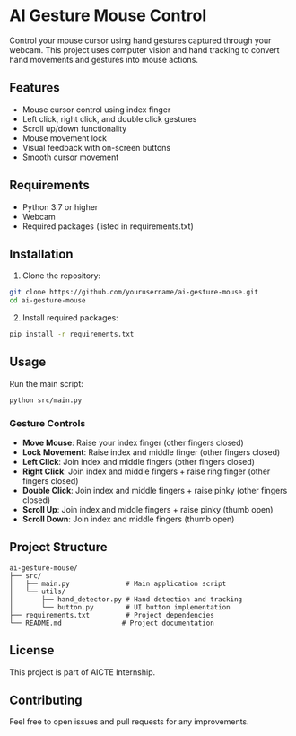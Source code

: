 # AI Gesture Mouse Control

Control your mouse cursor using hand gestures captured through your webcam. This project uses computer vision and hand tracking to convert hand movements and gestures into mouse actions.

## Features

- Mouse cursor control using index finger
- Left click, right click, and double click gestures
- Scroll up/down functionality
- Mouse movement lock
- Visual feedback with on-screen buttons
- Smooth cursor movement

## Requirements

- Python 3.7 or higher
- Webcam
- Required packages (listed in requirements.txt)

## Installation

1. Clone the repository:
```bash
git clone https://github.com/yourusername/ai-gesture-mouse.git
cd ai-gesture-mouse
```

2. Install required packages:
```bash
pip install -r requirements.txt
```

## Usage

Run the main script:
```bash
python src/main.py
```

### Gesture Controls

- **Move Mouse**: Raise your index finger (other fingers closed)
- **Lock Movement**: Raise index and middle finger (other fingers closed)
- **Left Click**: Join index and middle fingers (other fingers closed)
- **Right Click**: Join index and middle fingers + raise ring finger (other fingers closed)
- **Double Click**: Join index and middle fingers + raise pinky (other fingers closed)
- **Scroll Up**: Join index and middle fingers + raise pinky (thumb open)
- **Scroll Down**: Join index and middle fingers (thumb open)

## Project Structure

```
ai-gesture-mouse/
├── src/
│   ├── main.py              # Main application script
│   └── utils/
│       ├── hand_detector.py # Hand detection and tracking
│       └── button.py        # UI button implementation
├── requirements.txt         # Project dependencies
└── README.md               # Project documentation
```

## License

This project is part of AICTE Internship.

## Contributing

Feel free to open issues and pull requests for any improvements.
